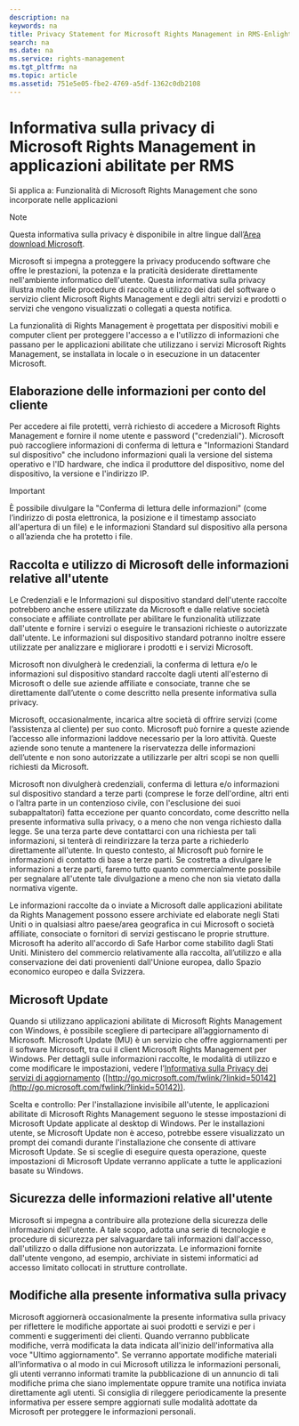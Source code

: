 ```yaml
---
description: na
keywords: na
title: Privacy Statement for Microsoft Rights Management in RMS-Enlightened Applications
search: na
ms.date: na
ms.service: rights-management
ms.tgt_pltfrm: na
ms.topic: article
ms.assetid: 751e5e05-fbe2-4769-a5df-1362c0db2108
---
```

# Informativa sulla privacy di Microsoft Rights Management in applicazioni abilitate per RMS
Si applica a: Funzionalità di Microsoft Rights Management che sono incorporate nelle applicazioni

> [!NOTE]
> Questa informativa sulla privacy è disponibile in altre lingue dall’[Area download Microsoft](http://www.microsoft.com/download/details.aspx?id=41668).

Microsoft si impegna a proteggere la privacy producendo software che offre le prestazioni, la potenza e la praticità desiderate direttamente nell'ambiente informatico dell'utente. Questa informativa sulla privacy illustra molte delle procedure di raccolta e utilizzo dei dati del software o servizio client Microsoft Rights Management e degli altri servizi e prodotti o servizi che vengono visualizzati o collegati a questa notifica.

La funzionalità di Rights Management è progettata per dispositivi mobili e computer client per proteggere l'accesso a e l'utilizzo di informazioni che passano per le applicazioni abilitate che utilizzano i servizi Microsoft Rights Management, se installata in locale o in esecuzione in un datacenter Microsoft.

## Elaborazione delle informazioni per conto del cliente
Per accedere ai file protetti, verrà richiesto di accedere a Microsoft Rights Management e fornire il nome utente e password ("credenziali"). Microsoft può raccogliere informazioni di conferma di lettura e "Informazioni Standard sul dispositivo" che includono informazioni quali la versione del sistema operativo e l'ID hardware, che indica il produttore del dispositivo, nome del dispositivo, la versione e l'indirizzo IP.

> [!IMPORTANT]
> È possibile divulgare la "Conferma di lettura delle informazioni" (come l’indirizzo di posta elettronica, la posizione e il timestamp associato all'apertura di un file) e le informazioni Standard sul dispositivo alla persona o all’azienda che ha protetto i file.

## Raccolta e utilizzo di Microsoft delle informazioni relative all'utente
Le Credenziali e le Informazioni sul dispositivo standard dell'utente raccolte potrebbero anche essere utilizzate da Microsoft e dalle relative società consociate e affiliate controllate per abilitare le funzionalità utilizzate dall'utente e fornire i servizi o eseguire le transazioni richieste o autorizzate dall'utente. Le informazioni sul dispositivo standard potranno inoltre essere utilizzate per analizzare e migliorare i prodotti e i servizi Microsoft.

Microsoft non divulgherà le credenziali, la conferma di lettura e/o le informazioni sul dispositivo standard raccolte dagli utenti all'esterno di Microsoft o delle sue aziende affiliate e consociate, tranne che se direttamente dall’utente o come descritto nella presente informativa sulla privacy.

Microsoft, occasionalmente, incarica altre società di offrire servizi (come l’assistenza al cliente) per suo conto. Microsoft può fornire a queste aziende l’accesso alle informazioni laddove necessario per la loro attività. Queste aziende sono tenute a mantenere la riservatezza delle informazioni dell’utente e non sono autorizzate a utilizzarle per altri scopi se non quelli richiesti da Microsoft.

Microsoft non divulgherà credenziali, conferma di lettura e/o informazioni sul dispositivo standard a terze parti (comprese le forze dell'ordine, altri enti o l’altra parte in un contenzioso civile, con l'esclusione dei suoi subappaltatori) fatta eccezione per quanto concordato, come descritto nella presente informativa sulla privacy, o a meno che non venga richiesto dalla legge. Se una terza parte deve contattarci con una richiesta per tali informazioni, si tenterà di reindirizzare la terza parte a richiederlo direttamente all'utente. In questo contesto, al Microsoft può fornire le informazioni di contatto di base a terze parti. Se costretta a divulgare le informazioni a terze parti, faremo tutto quanto commercialmente possibile per segnalare all'utente tale divulgazione a meno che non sia vietato dalla normativa vigente.

Le informazioni raccolte da o inviate a Microsoft dalle applicazioni abilitate da Rights Management possono essere archiviate ed elaborate negli Stati Uniti o in qualsiasi altro paese/area geografica in cui Microsoft o società affiliate, consociate o fornitori di servizi gestiscano le proprie strutture. Microsoft ha aderito all'accordo di Safe Harbor come stabilito dagli Stati Uniti. Ministero del commercio relativamente alla raccolta, all’utilizzo e alla conservazione dei dati provenienti dall'Unione europea, dallo Spazio economico europeo e dalla Svizzera.

## Microsoft Update
Quando si utilizzano applicazioni abilitate di Microsoft Rights Management con Windows, è possibile scegliere di partecipare all’aggiornamento di Microsoft. Microsoft Update (MU) è un servizio che offre aggiornamenti per il software Microsoft, tra cui il client Microsoft Rights Management per Windows. Per dettagli sulle informazioni raccolte, le modalità di utilizzo e come modificare le impostazioni, vedere l’[Informativa sulla Privacy dei servizi di aggiornamento](http://go.microsoft.com/fwlink/?linkid=50142) ([http://go.microsoft.com/fwlink/?linkid=50142](http://go.microsoft.com/fwlink/?linkid=50142)).

Scelta e controllo: Per l'installazione invisibile all'utente, le applicazioni abilitate di Microsoft Rights Management seguono le stesse impostazioni di Microsoft Update applicate al desktop di Windows. Per le installazioni utente, se Microsoft Update non è acceso, potrebbe essere visualizzato un prompt dei comandi durante l'installazione che consente di attivare Microsoft Update. Se si sceglie di eseguire questa operazione, queste impostazioni di Microsoft Update verranno applicate a tutte le applicazioni basate su Windows.

## Sicurezza delle informazioni relative all'utente
Microsoft si impegna a contribuire alla protezione della sicurezza delle informazioni dell'utente. A tale scopo, adotta una serie di tecnologie e procedure di sicurezza per salvaguardare tali informazioni dall'accesso, dall'utilizzo o dalla diffusione non autorizzata. Le informazioni fornite dall'utente vengono, ad esempio, archiviate in sistemi informatici ad accesso limitato collocati in strutture controllate.

## Modifiche alla presente informativa sulla privacy
Microsoft aggiornerà occasionalmente la presente informativa sulla privacy per riflettere le modifiche apportate ai suoi prodotti e servizi e per i commenti e suggerimenti dei clienti. Quando verranno pubblicate modifiche, verrà modificata la data indicata all'inizio dell'informativa alla voce "Ultimo aggiornamento". Se verranno apportate modifiche materiali all'informativa o al modo in cui Microsoft utilizza le informazioni personali, gli utenti verranno informati tramite la pubblicazione di un annuncio di tali modifiche prima che siano implementate oppure tramite una notifica inviata direttamente agli utenti. Si consiglia di rileggere periodicamente la presente informativa per essere sempre aggiornati sulle modalità adottate da Microsoft per proteggere le informazioni personali.

